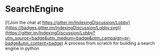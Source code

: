 # SearchEngine

[![Join the chat at https://gitter.im/IndexingDiscussion/Lobby](https://badges.gitter.im/IndexingDiscussion/Lobby.svg)](https://gitter.im/IndexingDiscussion/Lobby?utm_source=badge&utm_medium=badge&utm_campaign=pr-badge&utm_content=badge)
A process from scratch for building a search engine in python
